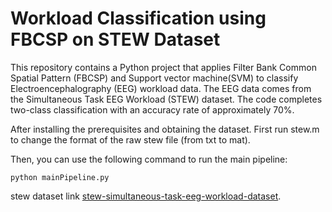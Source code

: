 # Workload Classification using FBCSP on STEW Dataset

This repository contains a Python project that applies Filter Bank Common Spatial Pattern (FBCSP) and Support vector machine(SVM) to classify Electroencephalography (EEG) workload data. The EEG data comes from the Simultaneous Task EEG Workload (STEW) dataset. The code completes two-class classification with an accuracy rate of approximately 70%.

After installing the prerequisites and obtaining the dataset. First run stew.m to change the format of the raw stew file (from txt to mat).

Then, you can use the following command to run the main pipeline:
```
python mainPipeline.py
```

stew dataset link <a href="https://ieee-dataport.org/open-access/stew-simultaneous-task-eeg-workload-dataset">stew-simultaneous-task-eeg-workload-dataset</a>.

